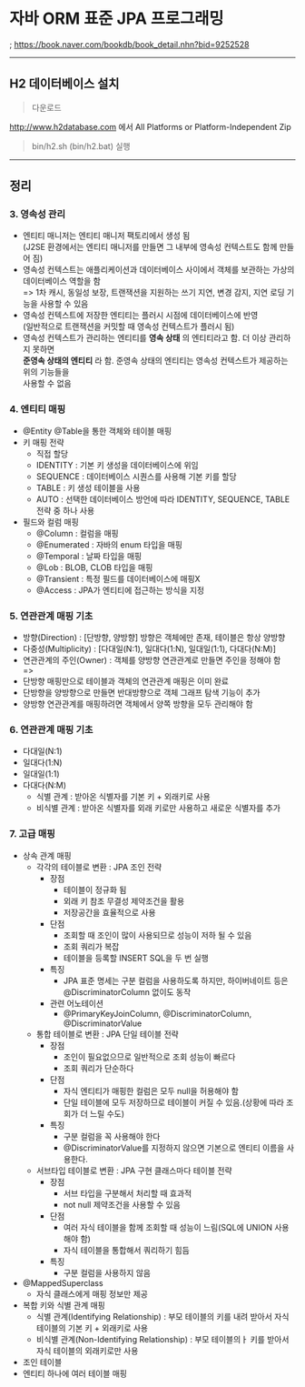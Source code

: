 # 자바 ORM 표준 JPA 프로그래밍  
; https://book.naver.com/bookdb/book_detail.nhn?bid=9252528  

---  

## H2 데이터베이스 설치  

> 다운로드  

http://www.h2database.com 에서 All Platforms or Platform-Independent Zip  

> bin/h2.sh (bin/h2.bat) 실행  

---  

## 정리  

### 3. 영속성 관리

- 엔티티 매니저는 엔티티 매니저 팩토리에서 생성 됨  
(J2SE 환경에서는 엔티티 매니저를 만들면 그 내부에 영속성 컨텍스트도 함께 만들어 짐)  
- 영속성 컨텍스트는 애플리케이션과 데이터베이스 사이에서 객체를 보관하는 가상의 데이터베이스 역할을 함  
=> 1차 캐시, 동일성 보장, 트랜잭션을 지원하는 쓰기 지연, 변경 감지, 지연 로딩 기능을 사용할 수 있음
- 영속성 컨텍스트에 저장한 엔티티는 플러시 시점에 데이터베이스에 반영  
(일반적으로 트랜잭션을 커밋할 때 영속성 컨텍스트가 플러시 됨)  
- 영속성 컨텍스트가 관리하는 엔티티를 **영속 상태** 의 엔티티라고 함. 더 이상 관리하지 못하면  
**준영속 상태의 엔티티** 라 함. 준영속 상태의 엔티티는 영속성 컨텍스트가 제공하는 위의 기능들을  
사용할 수 없음  

### 4. 엔티티 매핑  

- @Entity @Table을 통한 객체와 테이블 매핑
- 키 매핑 전략
  - 직접 할당
  - IDENTITY : 기본 키 생성을 데이터베이스에 위임
  - SEQUENCE : 데이터베이스 시퀀스를 사용해 기본 키를 할당
  - TABLE : 키 생성 테이블을 사용
  - AUTO : 선택한 데이터베이스 방언에 따라 IDENTITY, SEQUENCE, TABLE 전략 중 하나 사용
- 필드와 컬럼 매핑
  - @Column : 컬럼을 매핑
  - @Enumerated : 자바의 enum 타입을 매핑
  - @Temporal : 날짜 타입을 매핑
  - @Lob : BLOB, CLOB 타입을 매핑
  - @Transient : 특정 필드를 데이터베이스에 매핑X
  - @Access : JPA가 엔티티에 접근하는 방식을 지정  

### 5. 연관관계 매핑 기초  

- 방향(Direction) : [단방향, 양방향] 방향은 객체에만 존재, 테이블은 항상 양방향  
- 다중성(Multiplicity) : [다대일(N:1), 일대다(1:N), 일대일(1:1), 다대다(N:M)]
- 연관관계의 주인(Owner) : 객체를 양방향 연관관계로 만들면 주인을 정해야 함  
=>  
- 단방향 매핑만으로 테이블과 객체의 연관관계 매핑은 이미 완료
- 단방향을 양방향으로 만들면 반대방향으로 객체 그래프 탐색 기능이 추가
- 양방향 연관관계를 매핑하려면 객체에서 양쪽 방향을 모두 관리해야 함

### 6. 연관관계 매핑 기초  

- 다대일(N:1)
- 일대다(1:N)
- 일대일(1:1)
- 다대다(N:M)  
  - 식별 관계 : 받아온 식별자를 기본 키 + 외래키로 사용
  - 비식별 관계 : 받아온 식별자를 외래 키로만 사용하고 새로운 식별자를 추가  

### 7. 고급 매핑  

- 상속 관계 매핑
  - 각각의 테이블로 변환 : JPA 조인 전략
    - 장점
      - 테이블이 정규화 됨
      - 외래 키 참조 무결성 제약조건을 활용
      - 저장공간을 효율적으로 사용
    - 단점
      - 조회할 때 조인이 많이 사용되므로 성능이 저하 될 수 있음
      - 조회 쿼리가 복잡
      - 테이블을 등록할 INSERT SQL을 두 번 실행
    - 특징
      - JPA 표준 명세는 구분 컬럼을 사용하도록 하지만, 하이버네이트 등은 @DiscriminatorColumn 없이도 동작
    - 관련 어노테이션
      - @PrimaryKeyJoinColumn, @DiscriminatorColumn, @DiscriminatorValue
  - 통합 테이블로 변환 : JPA 단일 테이블 전략
    - 장점
      - 조인이 필요없으므로 일반적으로 조회 성능이 빠르다
      - 조회 쿼리가 단순하다
    - 단점
      - 자식 엔티티가 매핑한 컬럼은 모두 null을 허용해야 함
      - 단일 테이블에 모두 저장하므로 테이블이 커질 수 있음.(상황에 따라 조회가 더 느릴 수도)
    - 특징
      - 구분 컬럼을 꼭 사용해야 한다
      - @DiscriminatorValue를 지정하지 않으면 기본으로 엔티티 이름을 사용한다.
  - 서브타입 테이블로 변환 : JPA 구현 클래스마다 테이블 전략
    - 장점
      - 서브 타입을 구분해서 처리할 때 효과적
      - not null 제약조건을 사용할 수 있음      
    - 단점
      - 여러 자식 테이블을 함께 조회할 때 성능이 느림(SQL에 UNION 사용해야 함)
      - 자식 테이블을 통합해서 쿼리하기 힘듬
    - 특징
      - 구분 컬럼을 사용하지 않음
- @MappedSuperclass
  - 자식 클래스에게 매핑 정보만 제공
- 복합 키와 식별 관계 매핑
  - 식별 관계(Identifying Relationship) : 부모 테이블의 키를 내려 받아서 자식 테이블의 기본 키 + 외래키로 사용
  - 비식별 관계(Non-Identifying Relationship) : 부모 테이블의ㅏ 키를 받아서 자식 테이블의 외래키로만 사용
- 조인 테이블  
- 엔티티 하나에 여러 테이블 매핑
